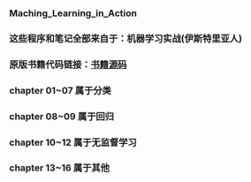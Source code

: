 ### Maching_Learning_in_Action
### 这些程序和笔记全部来自于：机器学习实战(伊斯特里亚人)
### 原版书籍代码链接：[书籍源码](https://codechina.csdn.net/mirrors/pbharrin/machinelearninginaction?utm_source=csdn_github_accelerator)

### chapter 01~07 属于分类
### chapter 08~09 属于回归
### chapter 10~12 属于无监督学习
### chapter 13~16 属于其他
